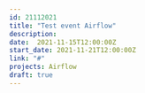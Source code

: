 ```yaml
---
id: 21112021
title: "Test event Airflow"
description: 
date:  2021-11-15T12:00:00Z
start_date: 2021-11-21T12:00:00Z
link: "#" 
projects: Airflow
draft: true
---
```




